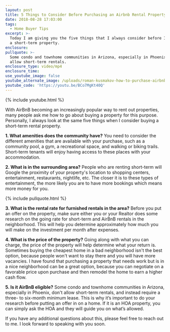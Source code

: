 ```yaml
---
layout: post
title: 5 Things to Consider Before Purchasing an Airbnb Rental Property
date: 2018-08-28 17:03:00
tags:
  - Home Buyer Tips
excerpt: >-
  Today I am giving you the five things that I always consider before I purchase
  a short-term property.
enclosure:
pullquote: >-
  Some condo and townhome communities in Arizona, especially in Phoenix, don't
  allow short-term rentals.
enclosure_type: video/mp4
enclosure_time:
use_youtube_image: false
youtube_alternate_image: /uploads/roman-kusmakov-how-to-purchase-airbnb-youtube.jpg
youtube_code: 'https://youtu.be/BCo7MgKt40Q'
---
```


{% include youtube.html %}

With AirBnB becoming an increasingly popular way to rent out properties, many people ask me how to go about buying a property for this purpose. Personally, I always look at the same five things when I consider buying a short-term rental property.

**1. What amenities does the community have?** You need to consider the different amenities that are available with your purchase, such as a community pool, a gym, a recreational space, and walking or biking trails. Short-term tenants will enjoy having access to these places with your accommodation.

**2. What is in the surrounding area?** People who are renting short-term will Google the proximity of your property's location to shopping centers, entertainment, restaurants, nightlife, etc. The closer it is to these types of entertainment, the more likely you are to have more bookings which means more money for you.

{% include pullquote.html %}

**3. What is the rental rate for furnished rentals in the area?** Before you put an offer on the property, make sure either you or your Realtor does some research on the going rate for short-term and AirBnB rentals in the neighborhood. This will help you determine approximately how much you will make on the investment per month after expenses.

**4. What is the price of the property?** Going along with what you can charge, the price of the property will help determine what your return is. Sometimes buying the cheapest home in a bad neighborhood isn't the best option, because people won't want to stay there and you will have more vacancies. I have found that purchasing a property that needs work but is in a nice neighborhood can be a great option, because you can negotiate on a favorable price upon purchase and then remodel the home to earn a higher cash flow.

**5. Is it AirBnB eligible?** Some condo and townhome communities in Arizona, especially in Phoenix, don't allow short-term rentals, and instead require a three- to six-month minimum lease. This is why it’s important to do your research before putting an offer in on a home. If it is an HOA property, you can simply ask the HOA and they will guide you on what’s allowed. 

If you have any additional questions about this, please feel free to reach out to me. I look forward to speaking with you soon.